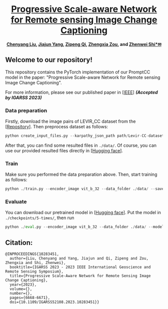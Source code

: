 <div align="center">

<h1><a href="https://ieeexplore.ieee.org/document/10283451">Progressive Scale-aware Network for Remote sensing Image Change Captioning</a></h1>

**[Chenyang Liu](https://chen-yang-liu.github.io/), [Jiajun Yang](https://levir.buaa.edu.cn/members/index.html), [Zipeng Qi](https://levir.buaa.edu.cn/members/index.html), [Zhengxia Zou](https://scholar.google.com.hk/citations?hl=en&user=DzwoyZsAAAAJ), and [Zhenwei Shi*✉](https://scholar.google.com.hk/citations?hl=en&user=kNhFWQIAAAAJ)**


</div>

## Welcome to our repository! 

This repository contains the PyTorch implementation of our PromptCC model in the paper: "Progressive Scale-aware Network for Remote sensing Image Change Captioning". 

For more information, please see our published paper in [[IEEE]([https://ieeexplore.ieee.org/document/10271701](https://ieeexplore.ieee.org/document/10283451))]  ***(Accepted by IGARSS 2023)***

### Data preparation
Firstly, download the image pairs of LEVIR_CC dataset from the [[Repository](https://github.com/Chen-Yang-Liu/RSICC)]. 
Then preprocess dataset as follows:
```python
python create_input_files.py --karpathy_json_path path/Levir-CC-dataset/LevirCCcaptions.json --image_folder path/Levir-CC-dataset/images 
```
After that, you can find some resulted files in `./data/`. 
Of course, you can use our provided resulted  files directly in [[Hugging face](https://huggingface.co/lcybuaa/PSNet/tree/main)].


### Train
Make sure you performed the data preparation above. Then, start training as follows:
```python
python ./train.py --encoder_image vit_b_32 --data_folder ./data/ --savepath ./checkpoints/5-times/
```

### Evaluate
You can download our pretrained model in [[Hugging face](https://huggingface.co/lcybuaa/PSNet/tree/main)]. Put the model in `./checkpoints/5-times/`, then run
```python
python ./eval.py --encoder_image vit_b_32 --data_folder ./data/ --model_path ./checkpoints/5-times/
```
## Citation: 
```
@INPROCEEDINGS{10283451,
  author={Liu, Chenyang and Yang, Jiajun and Qi, Zipeng and Zou, Zhengxia and Shi, Zhenwei},
  booktitle={IGARSS 2023 - 2023 IEEE International Geoscience and Remote Sensing Symposium}, 
  title={Progressive Scale-Aware Network for Remote Sensing Image Change Captioning}, 
  year={2023},
  volume={},
  number={},
  pages={6668-6671},
  doi={10.1109/IGARSS52108.2023.10283451}}
```




